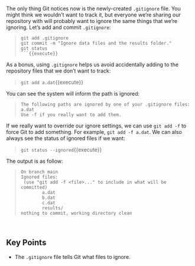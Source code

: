 The only thing Git notices now is the newly-created `.gitignore` file. You might think we wouldn’t want to track it, but everyone we’re sharing our repository with will probably want to ignore the same things that we’re ignoring. Let’s add and commit `.gitignore`:

> ```
> git add .gitignore
> git commit -m "Ignore data files and the results folder."
> git status
> ```{{execute}}

As a bonus, using `.gitignore` helps us avoid accidentally adding to the repository files that we don’t want to track:
> `git add a.dat`{{execute}}

You can see the system will inform the path is ignored:
> ```
> The following paths are ignored by one of your .gitignore files:
> a.dat
> Use -f if you really want to add them.
> ```


If we really want to override our ignore settings, we can use `git add -f` to force Git to add something. For example, `git add -f a.dat`. We can also always see the status of ignored files if we want:
> `git status --ignored`{{execute}}

The output is as follow:
> ```
> On branch main
> Ignored files:
>  (use "git add -f <file>..." to include in what will be committed)
>         a.dat
>         b.dat
>         c.dat
>         results/
> nothing to commit, working directory clean
> ```

<br/>
  
## Key Points
- The `.gitignore` file tells Git what files to ignore.
  
<br/>
